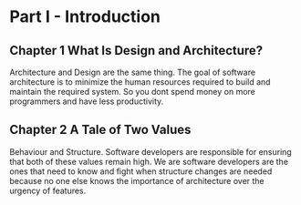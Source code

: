 # Part I - Introduction

## Chapter 1 What Is Design and Architecture?


Architecture and Design are the same thing. The goal of software architecture is to minimize the human resources required to build and maintain the required system. So you dont spend money on more programmers and have less productivity.

## Chapter 2 A Tale of Two Values

Behaviour and Structure. Software developers are responsible for ensuring that both of these values remain high. We are software developers are the ones that need to know and fight when structure changes are needed because no one else knows the importance of architecture over the urgency of features. 
